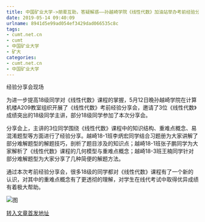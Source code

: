 ```yaml
---
title: 中国矿业大学->朋辈互助，答疑解惑——孙越崎学院《线性代数》加油站举办考前经验分享会 | cumt.net.cn
date: 2019-05-14 09:40:09
urlname: 8941d5e99ad054ef3429dad066535c8c
tags: 
- cumt.net.cn
- cumt
- 中国矿业大学
- 矿大
categories:
- cumt.net.cn
- 中国矿业大学
---
```



经验分享会现场

为进一步提高18级同学对《线性代数》课程的掌握，5月12日晚孙越崎学院在计算机楼A209教室组织开展了《线性代数》考前经验分享会，邀请了3位《线性代数》成绩突出的18级同学主讲，部分18级同学参加了本次分享会。

分享会上，主讲的3位同学围绕《线性代数》课程中的知识结构、重难点概念、易混淆题型等方面进行了经验分享。越崎18-1班李炳宏同学结合习题册为大家讲解了部分难解题型的解题技巧，剖析了题目涉及的知识点；越崎18-1班张子鹏同学为大家解析了《线性代数》课程的几何模型与重难点概念；越崎18-3班王楠同学针对部分难解题型为大家分享了几种简便的解题方法。

通过本次考前经验分享会，很多18级的同学都对《线性代数》课程有了一个新的认识，对其中的重难点概念有了更透彻的理解，对学生在线代考试中取得优异成绩有着极大帮助。



![图](http://xwzx.cumt.edu.cn/_upload/article/images/e8/d4/353700ce4fc5a1b76c0ac71618f2/79f4ba52-953f-44a1-a071-050719c94a19.jpg)

[转入文章首发地址](http://xwzx.cumt.edu.cn/00/9f/c523a524447/page.htm)